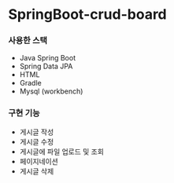 # SpringBoot-crud-board

### 사용한 스택
- Java Spring Boot
- Spring Data JPA
- HTML
- Gradle
- Mysql (workbench)

### 구현 기능
- 게시글 작성
- 게시글 수정
- 게시글에 파일 업로드 및 조회
- 페이지네이션
- 게시글 삭제
